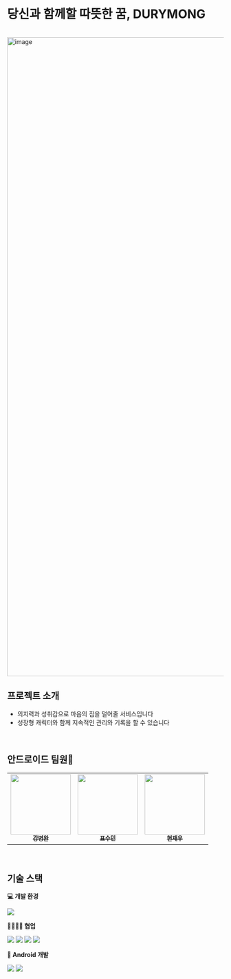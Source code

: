 # 당신과 함께할 따뜻한 꿈, DURYMONG

<br>

<img width="1486" alt="image" src="https://github.com/user-attachments/assets/96bc3cc5-f732-4609-b353-ec648a8a1bbb" />


## 프로젝트 소개
- 의지력과 성취감으로 마음의 짐을 덜어줄 서비스입니다
- 성장형 캐릭터와 함께 지속적인 관리와 기록을 할 수 있습니다

<br>

## 안드로이드 팀원🤖


<table>
  <tbody>
    <tr>
      <td align="center"><a href="https://github.com/bw-green">
      <img width=140px src="https://avatars.githubusercontent.com/u/102360569?v=4" alt=""/><br />
      <sub><b>강병완</b></sub></a><br /></td>
      <td align="center"><a href="https://github.com/pyosm217">
      <img width=140px src="https://avatars.githubusercontent.com/u/102792687?v=4" alt=""/><br />
      <sub><b>표수민</b></sub></a><br /></td>
      <td align="center"><a href="https://github.com/ikseong00">
      <img width=140px src="https://avatars.githubusercontent.com/u/93777192?v=4" alt=""/><br />
      <sub><b>현재우</b></sub></a><br /></td>
    </tr>
  </tbody>
</table>

<br>

## 기술 스택

**💻 개발 환경**

<div>
<img src="https://img.shields.io/badge/Android Studio-3DDC84.svg?style=for-the-badge&logo=android-studio&logoColor=white">
</div>

**🧑‍🧑‍🧒‍🧒 협업**

<div>
<img src="https://img.shields.io/badge/github-181717?style=for-the-badge&logo=github&logoColor=white">
<img src="https://img.shields.io/badge/git-F05032?style=for-the-badge&logo=git&logoColor=white">
<img src="https://img.shields.io/badge/figma-F24E1E?style=for-the-badge&logo=figma&logoColor=white">
<img src="https://img.shields.io/badge/discord-5865F2?style=for-the-badge&logo=discord&logoColor=white">
</div>

**🤖 Android 개발**
<div>
  <img src="https://img.shields.io/badge/kotlin-7F52FF?style=for-the-badge&logo=kotlin&logoColor=white">
  <img src="https://img.shields.io/badge/xml-FFA500?style=for-the-badge&logo=htmx&logoColor=white">
</div>
